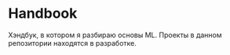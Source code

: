 # Handbook

Хэндбук, в котором я разбираю основы ML.
Проекты в данном репозитории находятся в разработке.
